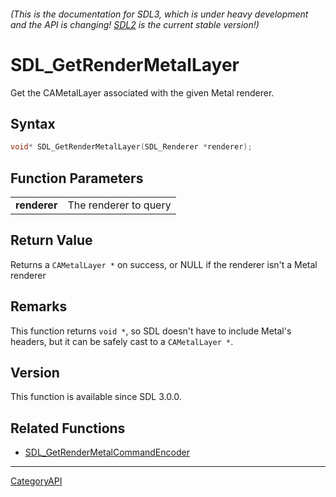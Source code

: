###### (This is the documentation for SDL3, which is under heavy development and the API is changing! [SDL2](https://wiki.libsdl.org/SDL2/) is the current stable version!)
# SDL_GetRenderMetalLayer

Get the CAMetalLayer associated with the given Metal renderer.

## Syntax

```c
void* SDL_GetRenderMetalLayer(SDL_Renderer *renderer);

```

## Function Parameters

|                  |                       |
| ---------------- | --------------------- |
| **renderer**     | The renderer to query |

## Return Value

Returns a `CAMetalLayer *` on success, or NULL if the renderer isn't a
Metal renderer

## Remarks

This function returns `void *`, so SDL doesn't have to include Metal's
headers, but it can be safely cast to a `CAMetalLayer *`.

## Version

This function is available since SDL 3.0.0.

## Related Functions

* [SDL_GetRenderMetalCommandEncoder](SDL_GetRenderMetalCommandEncoder.md)

----
[CategoryAPI](CategoryAPI.md)
